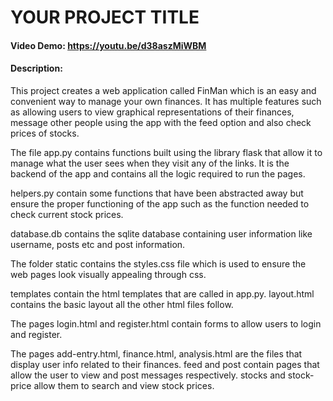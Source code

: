 # YOUR PROJECT TITLE
#### Video Demo:  https://youtu.be/d38aszMiWBM
#### Description:
This project creates a web application called FinMan which is an easy and convenient way to manage your own finances. It has multiple features such as allowing users to view graphical representations of their finances, message other people using the app with the feed option and also check prices of stocks.

The file app.py contains functions built using the library flask that allow it to manage what the user sees when they visit any of the links. It is the backend of the app and contains all the logic required to run the pages.

helpers.py contain some functions that have been abstracted away but ensure the proper functioning of the app such as the function needed to check current stock prices.

database.db contains the sqlite database containing user information like username, posts etc and post information.

The folder static contains the styles.css file which is used to ensure the web pages look visually appealing through css.

templates contain the html templates that are called in app.py. layout.html contains the basic layout all the other html files follow.

The pages login.html and register.html contain forms to allow users to login and register.

The pages add-entry.html, finance.html, analysis.html are the files that display user info related to their finances. feed and post contain pages that allow the user to view and post messages respectively. stocks and stock-price allow them to search and view stock prices.
